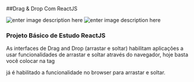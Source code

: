 ##Drag & Drop Com ReactJS

![enter image description here](https://img.shields.io/badge/-Javascript-F7DF1E?style=for-the-badge&logo=JavaScript&logoColor=black)
![enter image description here](https://img.shields.io/badge/-React-61DAFB?style=for-the-badge&logo=React&logoColor=white) 


### Projeto Básico de Estudo ReactJS

As interfaces de Drag and Drop (arrastar e soltar) habilitam aplicações a usar funcionalidades de arrastar e soltar através do navegador, hoje basta você colocar na tag <div draggable="true"></div> já é habilitado a funcionalidade no browser para arrastar e soltar.